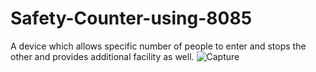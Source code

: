 # Safety-Counter-using-8085
A device which allows specific number of people to enter and stops the other and provides additional facility as well.
![Capture](https://user-images.githubusercontent.com/68948600/102608882-9b158500-4150-11eb-904b-d54436457500.PNG)
